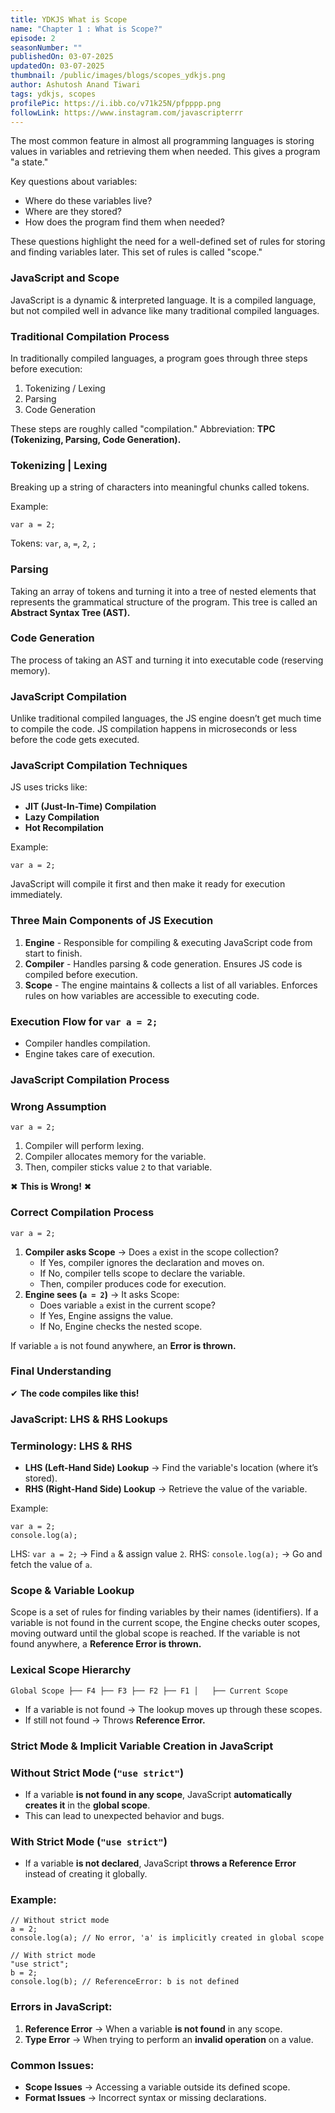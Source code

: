 ```yaml
---
title: YDKJS What is Scope
name: "Chapter 1 : What is Scope?"
episode: 2
seasonNumber: ""
publishedOn: 03-07-2025
updatedOn: 03-07-2025
thumbnail: /public/images/blogs/scopes_ydkjs.png
author: Ashutosh Anand Tiwari
tags: ydkjs, scopes
profilePic: https://i.ibb.co/v71k25N/pfpppp.png
followLink: https://www.instagram.com/javascripterrr
---
```

The most common feature in almost all programming languages is storing values in variables and retrieving them when needed. This gives a program "a state."

Key questions about variables:

- Where do these variables live?
- Where are they stored?
- How does the program find them when needed?

These questions highlight the need for a well-defined set of rules for storing and finding variables later. This set of rules is called "scope."

### JavaScript and Scope

JavaScript is a dynamic & interpreted language. It is a compiled language, but not compiled well in advance like many traditional compiled languages.

### Traditional Compilation Process

In traditionally compiled languages, a program goes through three steps before execution:

1. Tokenizing / Lexing
2. Parsing
3. Code Generation

These steps are roughly called "compilation."
Abbreviation: **TPC (Tokenizing, Parsing, Code Generation).**

### Tokenizing | Lexing

Breaking up a string of characters into meaningful chunks called tokens.

Example:

```
var a = 2;
```

Tokens: `var`, `a`, `=`, `2`, `;`

### Parsing

Taking an array of tokens and turning it into a tree of nested elements that represents the grammatical structure of the program. This tree is called an **Abstract Syntax Tree (AST).**

### Code Generation

The process of taking an AST and turning it into executable code (reserving memory).

### JavaScript Compilation

Unlike traditional compiled languages, the JS engine doesn’t get much time to compile the code. JS compilation happens in microseconds or less before the code gets executed.

### JavaScript Compilation Techniques

JS uses tricks like:

- **JIT (Just-In-Time) Compilation**
- **Lazy Compilation**
- **Hot Recompilation**

Example:

```
var a = 2;
```

JavaScript will compile it first and then make it ready for execution immediately.

### Three Main Components of JS Execution

1. **Engine** - Responsible for compiling & executing JavaScript code from start to finish.
2. **Compiler** - Handles parsing & code generation. Ensures JS code is compiled before execution.
3. **Scope** - The engine maintains & collects a list of all variables. Enforces rules on how variables are accessible to executing code.

### Execution Flow for `var a = 2;`

- Compiler handles compilation.
- Engine takes care of execution.

### JavaScript Compilation Process

### Wrong Assumption

```
var a = 2;
```

1. Compiler will perform lexing.
2. Compiler allocates memory for the variable.
3. Then, compiler sticks value `2` to that variable.

✖ **This is Wrong!** ✖

### Correct Compilation Process

```
var a = 2;
```

1. **Compiler asks Scope** → Does `a` exist in the scope collection?
    - If Yes, compiler ignores the declaration and moves on.
    - If No, compiler tells scope to declare the variable.
    - Then, compiler produces code for execution.
2. **Engine sees (`a = 2`)** → It asks Scope:
    - Does variable `a` exist in the current scope?
    - If Yes, Engine assigns the value.
    - If No, Engine checks the nested scope.

If variable `a` is not found anywhere, an **Error is thrown.**

### Final Understanding

✔ **The code compiles like this!**

### JavaScript: LHS & RHS Lookups

### Terminology: LHS & RHS

- **LHS (Left-Hand Side) Lookup** → Find the variable's location (where it’s stored).
- **RHS (Right-Hand Side) Lookup** → Retrieve the value of the variable.

Example:

```
var a = 2;
console.log(a);
```

LHS: `var a = 2;` → Find `a` & assign value `2`.
RHS: `console.log(a);` → Go and fetch the value of `a`.

### Scope & Variable Lookup

Scope is a set of rules for finding variables by their names (identifiers). If a variable is not found in the current scope, the Engine checks outer scopes, moving outward until the global scope is reached. If the variable is not found anywhere, a **Reference Error is thrown.**

### Lexical Scope Hierarchy

```
Global Scope ├── F4 ├── F3 ├── F2 ├── F1 │   ├── Current Scope
```

- If a variable is not found → The lookup moves up through these scopes.
- If still not found → Throws **Reference Error.**

### Strict Mode & Implicit Variable Creation in JavaScript

### Without Strict Mode (`"use strict"`)

- If a variable **is not found in any scope**, JavaScript **automatically creates it** in the **global scope**.
- This can lead to unexpected behavior and bugs.

### With Strict Mode (`"use strict"`)

- If a variable **is not declared**, JavaScript **throws a Reference Error** instead of creating it globally.

### Example:

```
// Without strict mode
a = 2;
console.log(a); // No error, 'a' is implicitly created in global scope

// With strict mode
"use strict";
b = 2;
console.log(b); // ReferenceError: b is not defined
```

### Errors in JavaScript:

1. **Reference Error** → When a variable **is not found** in any scope.
2. **Type Error** → When trying to perform an **invalid operation** on a value.

### Common Issues:

- **Scope Issues** → Accessing a variable outside its defined scope.
- **Format Issues** → Incorrect syntax or missing declarations.
